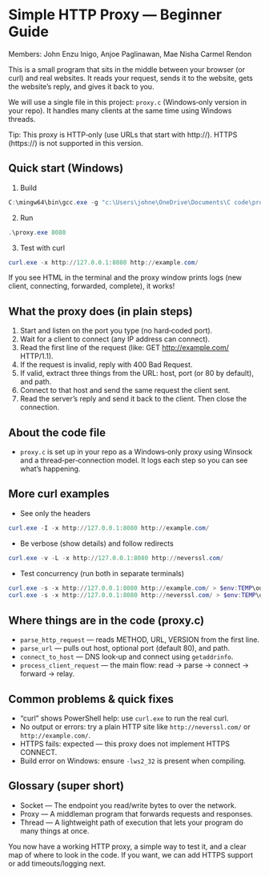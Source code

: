 # Simple HTTP Proxy — Beginner Guide

Members: John Enzu Inigo, Anjoe Paglinawan, Mae Nisha Carmel Rendon

This is a small program that sits in the middle between your browser (or curl) and real websites. It reads your request, sends it to the website, gets the website’s reply, and gives it back to you.

We will use a single file in this project: `proxy.c` (Windows‑only version in your repo). It handles many clients at the same time using Windows threads.

Tip: This proxy is HTTP‑only (use URLs that start with http://). HTTPS (https://) is not supported in this version.

## Quick start (Windows)
1) Build
```powershell
C:\mingw64\bin\gcc.exe -g "c:\Users\johne\OneDrive\Documents\C code\proxy.c" -lws2_32 -o "c:\Users\johne\OneDrive\Documents\C code\proxy.exe"
```
2) Run
```powershell
.\proxy.exe 8080
```
3) Test with curl
```powershell
curl.exe -x http://127.0.0.1:8080 http://example.com/
```
If you see HTML in the terminal and the proxy window prints logs (new client, connecting, forwarded, complete), it works!

## What the proxy does (in plain steps)
1. Start and listen on the port you type (no hard‑coded port).
2. Wait for a client to connect (any IP address can connect).
3. Read the first line of the request (like: GET http://example.com/ HTTP/1.1).
4. If the request is invalid, reply with 400 Bad Request.
5. If valid, extract three things from the URL: host, port (or 80 by default), and path.
6. Connect to that host and send the same request the client sent.
7. Read the server’s reply and send it back to the client. Then close the connection.

## About the code file
- `proxy.c` is set up in your repo as a Windows‑only proxy using Winsock and a thread‑per‑connection model. It logs each step so you can see what’s happening.

## More curl examples
- See only the headers
```powershell
curl.exe -I -x http://127.0.0.1:8080 http://example.com/
```
- Be verbose (show details) and follow redirects
```powershell
curl.exe -v -L -x http://127.0.0.1:8080 http://neverssl.com/
```
- Test concurrency (run both in separate terminals)
```powershell
curl.exe -s -x http://127.0.0.1:8080 http://example.com/ > $env:TEMP\out1.html
curl.exe -s -x http://127.0.0.1:8080 http://neverssl.com/ > $env:TEMP\out2.html
```

## Where things are in the code (proxy.c)
- `parse_http_request` — reads METHOD, URL, VERSION from the first line.
- `parse_url` — pulls out host, optional port (default 80), and path.
- `connect_to_host` — DNS look‑up and connect using `getaddrinfo`.
- `process_client_request` — the main flow: read → parse → connect → forward → relay.

## Common problems & quick fixes
- “curl” shows PowerShell help: use `curl.exe` to run the real curl.
- No output or errors: try a plain HTTP site like `http://neverssl.com/` or `http://example.com/`.
- HTTPS fails: expected — this proxy does not implement HTTPS CONNECT.
- Build error on Windows: ensure `-lws2_32` is present when compiling.

## Glossary (super short)
- Socket — The endpoint you read/write bytes to over the network.
- Proxy — A middleman program that forwards requests and responses.
- Thread — A lightweight path of execution that lets your program do many things at once.

You now have a working HTTP proxy, a simple way to test it, and a clear map of where to look in the code. If you want, we can add HTTPS support or add timeouts/logging next.
